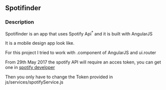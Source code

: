 ## Spotifinder

### Description

Spotifinder is an app that uses Spotify Api<sup>*</sup> and it is built with AngularJS

It is a mobile design app look like.

For this project I tried to work with .component of AngularJS and ui.router

From 29th May 2017 the spotify API will require an acces token, you can get one in [spotify developer](https://developer.spotify.com/my-applications/#!/applications)

Then you only have to change the Token provided in js/services/spotifyService.js


